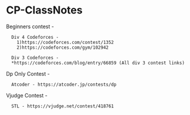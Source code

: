 # CP-ClassNotes

Beginners contest - 

      Div 4 Codeforces - 
        1)https://codeforces.com/contest/1352
        2)https://codeforces.com/gym/102942
      
      Div 3 Codeforces - 
      *https://codeforces.com/blog/entry/66859 (All div 3 contest links)
      
Dp Only Contest -

      Atcoder - https://atcoder.jp/contests/dp

Vjudge Contest - 

      STL - https://vjudge.net/contest/418761
